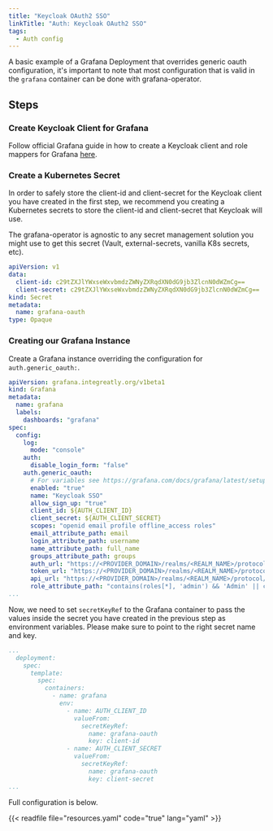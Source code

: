 ```yaml
---
title: "Keycloak OAuth2 SSO"
linkTitle: "Auth: Keycloak OAuth2 SSO"
tags:
  - Auth config
---
```


A basic example of a Grafana Deployment that overrides generic oauth configuration, it's important to note that most configuration that is valid in the `grafana` container can be done with grafana-operator.

## Steps

### Create Keycloak Client for Grafana

Follow official Grafana guide in how to create a Keycloak client and role mappers for Grafana [here](https://grafana.com/docs/grafana/latest/setup-grafana/configure-security/configure-authentication/keycloak/#keycloak-configuration).

### Create a Kubernetes Secret

In order to safely store the client-id and client-secret for the Keycloak client you have created in the first step, we recommend you creating a Kubernetes secrets to store the client-id and client-secret that Keycloak will use.

The grafana-operator is agnostic to any secret management solution you might use to get this secret (Vault, external-secrets, vanilla K8s secrets, etc).

```yaml
apiVersion: v1
data:
  client-id: c29tZXJlYWxseWxvbmdzZWNyZXRqdXN0dG9jb3ZlcnN0dWZmCg==
  client-secret: c29tZXJlYWxseWxvbmdzZWNyZXRqdXN0dG9jb3ZlcnN0dWZmCg==
kind: Secret
metadata:
  name: grafana-oauth
type: Opaque
```

### Creating our Grafana Instance

Create a Grafana instance overriding the configuration for `auth.generic_oauth:`.

```yaml
apiVersion: grafana.integreatly.org/v1beta1
kind: Grafana
metadata:
  name: grafana
  labels:
    dashboards: "grafana"
spec:
  config:
    log:
      mode: "console"
    auth:
      disable_login_form: "false"
    auth.generic_oauth:
      # For variables see https://grafana.com/docs/grafana/latest/setup-grafana/configure-grafana/#env-provider
      enabled: "true"
      name: "Keycloak SSO"
      allow_sign_up: "true"
      client_id: ${AUTH_CLIENT_ID}
      client_secret: ${AUTH_CLIENT_SECRET}
      scopes: "openid email profile offline_access roles"
      email_attribute_path: email
      login_attribute_path: username
      name_attribute_path: full_name
      groups_attribute_path: groups
      auth_url: "https://<PROVIDER_DOMAIN>/realms/<REALM_NAME>/protocol/openid-connect/auth"
      token_url: "https://<PROVIDER_DOMAIN>/realms/<REALM_NAME>/protocol/openid-connect/token"
      api_url: "https://<PROVIDER_DOMAIN>/realms/<REALM_NAME>/protocol/openid-connect/userinfo"
      role_attribute_path: "contains(roles[*], 'admin') && 'Admin' || contains(roles[*], 'editor') && 'Editor' || 'Viewer'"
...
```
Now, we need to set `secretKeyRef` to the Grafana container to pass the values inside the secret you have created in the previous step as environment variables. Please make sure to point to the right secret name and key.

```yaml
...
  deployment:
    spec:
      template:
        spec:
          containers:
            - name: grafana
              env:
                - name: AUTH_CLIENT_ID
                  valueFrom:
                    secretKeyRef:
                      name: grafana-oauth
                      key: client-id
                - name: AUTH_CLIENT_SECRET
                  valueFrom:
                    secretKeyRef:
                      name: grafana-oauth
                      key: client-secret
...
```
Full configuration is below.

{{< readfile file="resources.yaml" code="true" lang="yaml" >}}
